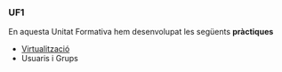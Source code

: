 ### UF1

En aquesta Unitat Formativa hem desenvolupat les següents **pràctiques**
- [Virtualització](https://htmlpreview.github.io/?https://github.com/JEONSAURIO/Portfoli/blob/main/Mòduls/M01-SistemesInformàtics/UF1/Practica%20Virtualizacion/PracticaVirtualizacion.html)
- Usuaris i Grups
